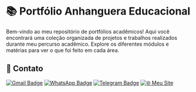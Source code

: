 # 📚 Portfólio Anhanguera Educacional

Bem-vindo ao meu repositório de portfólios acadêmicos! Aqui você encontrará uma coleção organizada de projetos e trabalhos realizados durante meu percurso acadêmico. Explore os diferentes módulos e matérias para ver o que foi feito em cada área.

 
## 💬 Contato

[![Gmail Badge](https://img.shields.io/badge/-Gmail-red?style=flat-square&logo=Gmail&logoColor=white&link=mailto:araujoalexandre1607@gmail.com)](mailto:araujoalexandre1607@gmail.com) 
[![WhatsApp Badge](https://img.shields.io/badge/-WhatsApp-green?style=flat-square&logo=WhatsApp&logoColor=white&link=https://wa.me/5519971616086)](https://wa.me/5519971616086)
[![Telegram Badge](https://img.shields.io/badge/-Telegram-blue?style=flat-square&logo=Telegram&logoColor=white&link=https://t.me/alexandre_araujo)](https://t.me/Alez1n)
[![🌐 Meu Site](https://img.shields.io/badge/-🌐_Visite_meu_site-F7E300?style=flat-square)](https://alexandrebianchinimd.net/)
